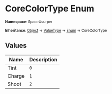 # CoreColorType Enum

<small>**Namespace**: SpaceUsurper</small>

<small>**Inheritance**: [Object](https://docs.microsoft.com/en-us/dotnet/api/system.object?view=netframework-4.5) → [ValueType](https://docs.microsoft.com/en-us/dotnet/api/system.valuetype?view=netframework-4.5) → [Enum](https://docs.microsoft.com/en-us/dotnet/api/system.enum?view=netframework-4.5) → CoreColorType</small>

## Values

<div markdown="1" class="member-table">

| Name | Description |
| ---- | ----------- |
| Tint | `0` |
| Charge | `1` |
| Shoot | `2` |

</div>

